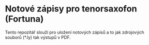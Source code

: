 # Notové zápisy pro tenorsaxofon (Fortuna)

Tento repozitář slouží pro uložení notových zápisů a to jak zdrojových souborů (*.ly) tak výstupů v PDF.
